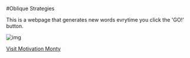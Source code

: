 #Oblique Strategies

This is a webpage that generates new words evrytime you click the 'GO!' button. 

![img](https://c1.staticflickr.com/9/8625/28568075700_19d3b79084_o.png)

[Visit Motivation Monty](https://JemmaEagleson.github.io/Oblique-Strategies/index.html)
